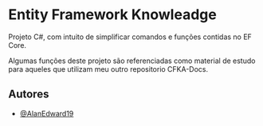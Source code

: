 
# Entity Framework Knowleadge

Projeto C#, com intuito de simplificar comandos e funções contidas no EF Core.

Algumas funções deste projeto são referenciadas como material de estudo para aqueles que utilizam meu outro repositorio CFKA-Docs.
## Autores

- [@AlanEdward19](https://github.com/AlanEdward19)

